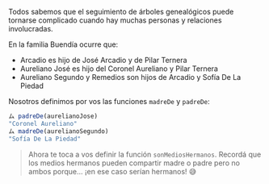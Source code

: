 Todos sabemos que el seguimiento de árboles genealógicos puede tornarse complicado cuando hay muchas personas y relaciones involucradas. 
 
En la familia Buendía ocurre que:

* Arcadio es hijo de José Arcadio y de Pilar Ternera
* Aureliano José es hijo del Coronel Aureliano y Pilar Ternera
* Aureliano Segundo y Remedios son hijos de Arcadio y Sofía De La Piedad
 
Nosotros definimos por vos las funciones `madreDe` y `padreDe`:
 
```javascript
ム padreDe(aurelianoJose)
"Coronel Aureliano"
ム madreDe(aurelianoSegundo)
"Sofía De La Piedad"
```
 
> Ahora te toca a vos definir la función `sonMediosHermanos`. Recordá que los medios hermanos pueden compartir madre o padre pero no ambos porque... ¡en ese caso serían hermanos! :sweat_smile: